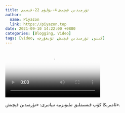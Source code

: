 ```yaml
---
title: تۈرمىدىن قېچىش 4-بۆلۈم 22-قىسىم
author:
  name: Piyazon
  link: https://piyazon.top
date: 2021-09-10 14:22:00 +0800
categories: [Blogging, Video]
tags: [video, كىنو, تۈرمىدىن قېچىش, ئۇيغۇرچە]
---
```


<style>
@import url(/assets/css/uyghur.css);
</style>

<video id="player" class="weixin_video" playsinline controls poster="https://gitlab.com/Alimjoo/cdn_img/-/raw/main/movie/pb/pb4.jpg"
  wxv="wxv_2184624690302943234" src="">

  <track kind="captions" label="English&Chinese" src="https://piyazon.top/storage/assets/subtitles/pb/s04e22.vtt" srclang="en&zh-CN"   />
</video>

ئامىرىكا كۆپ قىسىملىق تىلىۋىزىيە تىياتىرى: «تۈرمىدىن قېچىش».
